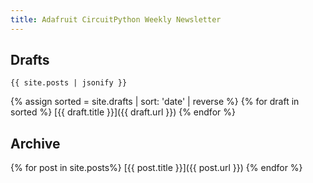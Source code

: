 ```yaml
---
title: Adafruit CircuitPython Weekly Newsletter
---
```


## Drafts

    {{ site.posts | jsonify }}
{% assign sorted = site.drafts | sort: 'date' | reverse %}
{% for draft in sorted %}
[{{ draft.title }}]({{ draft.url }})
{% endfor %}

## Archive

{% for post in site.posts%}
[{{ post.title }}]({{ post.url }})
{% endfor %}
